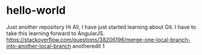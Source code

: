 # hello-world
Just another repository
Hi All,
I have just started learning about Git. I have to take this learning forward to AngularJS.
https://stackoverflow.com/questions/38206196/merge-one-local-branch-into-another-local-branch
anotheredit 1
